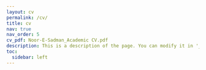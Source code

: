 ```yaml
---
layout: cv
permalink: /cv/
title: cv
nav: true
nav_order: 5
cv_pdf: Noor-E-Sadman_Academic CV.pdf
description: This is a description of the page. You can modify it in '_pages/cv.md'. You can also change or remove the top pdf download button.
toc:
  sidebar: left
---
```

